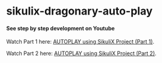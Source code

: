 # sikulix-dragonary-auto-play

#### See step by step development on Youtube

Watch Part 1 here: [AUTOPLAY using SikuliX Project (Part 1)](https://youtu.be/TUUWTE534wE).

Watch Part 2 here: [AUTOPLAY using SikuliX Project (Part 2)](https://youtu.be/TUUWTE534wE).
